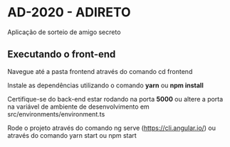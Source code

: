# AD-2020 - ADIRETO

Aplicação de sorteio de amigo secreto

## Executando o front-end

Navegue até a pasta frontend através do comando cd frontend

Instale as dependências utilizando o comando **yarn** ou **npm install**

Certifique-se do back-end estar rodando na porta **5000** ou altere a porta na variável de ambiente de desenvolvimento em src/environments/environment.ts

Rode o projeto através do comando ng serve (https://cli.angular.io/) ou através do comando yarn start ou npm start
